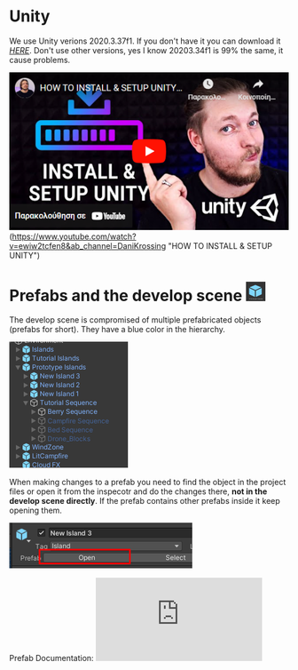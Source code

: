 # Unity

We use Unity verions 2020.3.37f1.
If you don't have it you can download it *[HERE](https://unity.com/releases/editor/whats-new/2020.3.37)*. 
Don't use other versions, yes I know 20203.34f1 is 99% the same, it cause problems.

![HOW TO INSTALL & SETUP UNITY](images/Youtube_Video.png)(https://www.youtube.com/watch?v=ewiw2tcfen8&ab_channel=DaniKrossing "HOW TO INSTALL & SETUP UNITY")


# Prefabs and the develop scene <img src="images/prefab_icon.png" width="35" height="35">

The develop scene is compromised of multiple prefabricated objects (prefabs for short).
They have a blue color in the hierarchy.

![Hierarchy](images/hierarchy.png)

When making changes to a prefab you need to find the object in the project files or open it from the inspecotr and do the changes there, **not in the develop scene directly**.
If the prefab contains other prefabs inside it keep opening them.

![Prefab](images/prefab2.png)

Prefab Documentation: ![Unity's Documentation](https://docs.unity3d.com/Manual/Prefabs.html)
